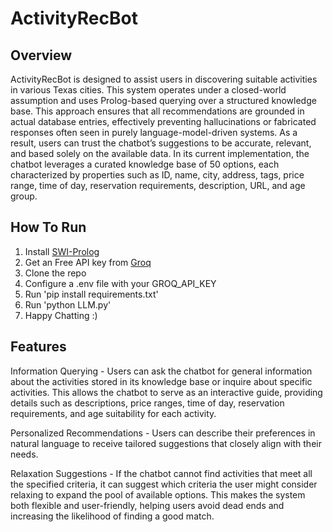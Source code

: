 # ActivityRecBot
## Overview
ActivityRecBot is designed to assist users in discovering suitable activities in various Texas cities. This system operates under a closed-world assumption and uses Prolog-based querying over a structured knowledge base. This approach ensures that all recommendations are grounded in actual database entries, effectively preventing hallucinations or fabricated responses often seen in purely language-model-driven systems. As a result, users can trust the chatbot’s suggestions to be accurate, relevant, and based solely on the available data. In its current implementation, the chatbot leverages a curated knowledge base of 50 options, each characterized by properties such as ID, name, city, address, tags, price range, time of day, reservation requirements, description, URL, and age group.

## How To Run
1) Install [SWI-Prolog](https://www.swi-prolog.org/download/stable) 
2) Get an Free API key from [Groq](https://console.groq.com/keys)
3) Clone the repo
4) Configure a .env file with your GROQ_API_KEY
5) Run 'pip install requirements.txt'
6) Run 'python LLM.py'
7) Happy Chatting :)

## Features
Information Querying - Users can ask the chatbot for general information about the activities stored in its knowledge base or inquire about specific activities. This allows the chatbot to serve as an interactive guide, providing details such as descriptions, price ranges, time of day, reservation requirements, and age suitability for each activity.

Personalized Recommendations - Users can describe their preferences in natural language to receive tailored suggestions that closely align with their needs.

Relaxation Suggestions - If the chatbot cannot find activities that meet all the specified criteria, it can suggest which criteria the user might consider relaxing to expand the pool of available options. This makes the system both flexible and user-friendly, helping users avoid dead ends and increasing the likelihood of finding a good match.


